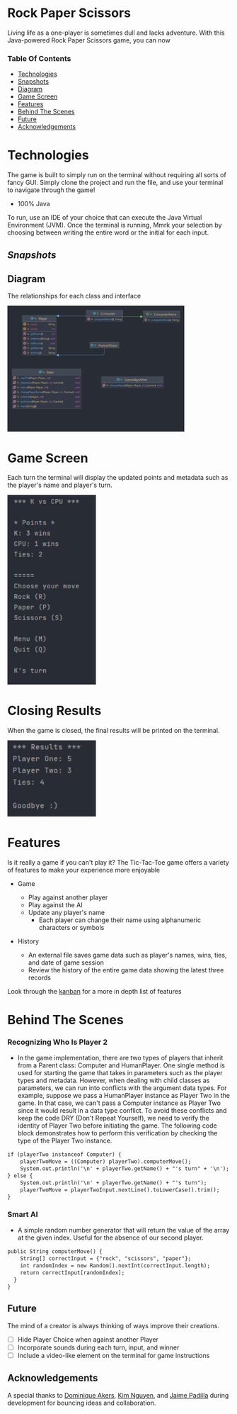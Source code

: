 # Rock Paper Scissors

Living life as a one-player is sometimes dull and lacks adventure. With this Java-powered Rock Paper Scissors game, you can now

### Table Of Contents
- [Technologies](#technologies)
- [Snapshots](#snapshots)
- [Diagram](#diagram)
- [Game Screen](#game-screen)
- [Features](#features)
- [Behind The Scenes](#behind-the-scenes)
- [Future](#future)
- [Acknowledgements](#acknowledgements)

# Technologies

The game is built to simply run on the terminal without requiring all sorts of fancy GUI. Simply clone the project and run the file, and use your terminal to navigate through 
the game!

- 100% Java

To run, use an IDE of your choice that can execute the Java Virtual Environment (JVM). Once the terminal is running, Mmrk your selection by choosing between writing the entire 
word or the initial for each input.

## *Snapshots*

## Diagram
The relationships for each class and interface

<img width="400" alt="wireframe" src="./images/diagram.png">

# Game Screen
Each turn the terminal will display the updated points and metadata such as the player's name and player's turn. 

<img width="200" alt="color selection box" src="./images/game_screen.png">

# Closing Results
When the game is closed, the final results will be printed on the terminal.

<img width="200" alt="color selection box" src="./images/closing_message.png">

# Features

Is it really a game if you can't play it? The Tic-Tac-Toe game offers a variety of features to make your experience more enjoyable

- Game
  - Play against another player
  - Play against the AI
  - Update any player's name
      - Each player can change their name using alphanumeric characters or symbols

- History
    - An external file saves game data such as player's names, wins, ties, and date of game session
    - Review the history of the entire game data showing the latest three records

Look through the [kanban](https://github.com/users/dayjyun/projects/2) for a more in depth list of features

# Behind The Scenes

### Recognizing Who Is Player 2
- In the game implementation, there are two types of players that inherit from a Parent class: Computer and HumanPlayer. One single method is used for starting the game that 
  takes in parameters such as the player types and metadata. However, when dealing with child classes as parameters, we can run into conflicts with the argument data types. For 
  example, suppose we pass a HumanPlayer instance as Player Two in the game. In that case, we can't pass a Computer instance as Player Two since it would result in a data type 
  conflict. To avoid these conflicts and keep the code DRY (Don't Repeat Yourself), we need to verify the identity of Player Two before initiating the game. The following code block demonstrates how to perform this verification by checking the type of the Player Two instance.

```
if (playerTwo instanceof Computer) {
    playerTwoMove = ((Computer) playerTwo).computerMove();
    System.out.println('\n' + playerTwo.getName() + "'s turn" + '\n');
} else {
    System.out.println('\n' + playerTwo.getName() + "'s turn");
    playerTwoMove = playerTwoInput.nextLine().toLowerCase().trim();
}
```
### Smart AI

- A simple random number generator that will return the value of the array at the given index. Useful for the absence of our second player. 

```
public String computerMove() {
    String[] correctInput = {"rock", "scissors", "paper"};
    int randomIndex = new Random().nextInt(correctInput.length);
    return correctInput[randomIndex];
  }
}
```

## Future
The mind of a creator is always thinking of ways improve their creations.
- [ ] Hide Player Choice when against another Player
- [ ] Incorporate sounds during each turn, input, and winner
- [ ] Include a video-like element on the terminal for game instructions

## Acknowledgements
A special thanks to [Dominique Akers](https://github.com/Dommy99), [Kim Nguyen](https://github.com/knnguyen2410), and [Jaime Padilla](https://github.com/Jaypad07) during 
development for bouncing ideas and collaboration.
